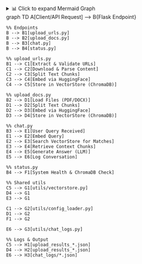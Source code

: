 <details> <summary>📊 Click to expand Mermaid Graph</summary>
graph TD
    A[Client/API Request] --> B{Flask Endpoint}

    %% Endpoints
    B --> B1[upload_urls.py]
    B --> B2[upload_docs.py]
    B --> B3[chat.py]
    B --> B4[status.py]

    %% upload_urls.py
    B1 --> C1[Extract & Validate URLs]
    C1 --> C2[Download & Parse Content]
    C2 --> C3[Split Text Chunks]
    C3 --> C4[Embed via HuggingFace]
    C4 --> C5[Store in VectorStore (ChromaDB)]

    %% upload_docs.py
    B2 --> D1[Load Files (PDF/DOCX)]
    D1 --> D2[Split Text Chunks]
    D2 --> D3[Embed via HuggingFace]
    D3 --> D4[Store in VectorStore (ChromaDB)]

    %% chat.py
    B3 --> E1[User Query Received]
    E1 --> E2[Embed Query]
    E2 --> E3[Search VectorStore for Matches]
    E3 --> E4[Retrieve Context Chunks]
    E4 --> E5[Generate Answer (LLM)]
    E5 --> E6[Log Conversation]

    %% status.py
    B4 --> F1[System Health & ChromaDB Check]

    %% Shared utils
    C5 --> G1[utils/vectorstore.py]
    D4 --> G1
    E3 --> G1

    C1 --> G2[utils/config_loader.py]
    D1 --> G2
    F1 --> G2

    E6 --> G3[utils/chat_logs.py]

    %% Logs & Output
    C5 --> H1[upload_results_*.json]
    D4 --> H2[upload_results_*.json]
    E6 --> H3[chat_logs/*.json]
</details>graph TD
    A[Client/API Request] --> B{Flask Endpoint}

    %% Endpoints
    B --> B1[upload_urls.py]
    B --> B2[upload_docs.py]
    B --> B3[chat.py]
    B --> B4[status.py]

    %% upload_urls.py
    B1 --> C1[Extract & Validate URLs]
    C1 --> C2[Download & Parse Content]
    C2 --> C3[Split Text Chunks]
    C3 --> C4[Embed via HuggingFace]
    C4 --> C5[Store in VectorStore (ChromaDB)]

    %% upload_docs.py
    B2 --> D1[Load Files (PDF/DOCX)]
    D1 --> D2[Split Text Chunks]
    D2 --> D3[Embed via HuggingFace]
    D3 --> D4[Store in VectorStore (ChromaDB)]

    %% chat.py
    B3 --> E1[User Query Received]
    E1 --> E2[Embed Query]
    E2 --> E3[Search VectorStore for Matches]
    E3 --> E4[Retrieve Context Chunks]
    E4 --> E5[Generate Answer (LLM)]
    E5 --> E6[Log Conversation]

    %% status.py
    B4 --> F1[System Health & ChromaDB Check]

    %% Shared utils
    C5 --> G1[utils/vectorstore.py]
    D4 --> G1
    E3 --> G1

    C1 --> G2[utils/config_loader.py]
    D1 --> G2
    F1 --> G2

    E6 --> G3[utils/chat_logs.py]

    %% Logs & Output
    C5 --> H1[upload_results_*.json]
    D4 --> H2[upload_results_*.json]
    E6 --> H3[chat_logs/*.json]
